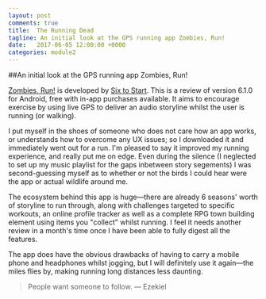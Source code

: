 ```yaml
---
layout: post
comments: true
title:  The Running Dead
tagline: An initial look at the GPS running app Zombies, Run!
date:   2017-06-05 12:00:00 +0000
categories: module2
---
```


##An initial look at the GPS running app Zombies, Run!

[Zombies, Run!](https://zombiesrungame.com/) is developed by [Six to Start](http://www.sixtostart.com). This is a review of version 6.1.0 for Android, free with in-app purchases available. It aims to encourage exercise by using live GPS to deliver an audio storyline whilst the user is running (or walking).

I put myself in the shoes of someone who does not care how an app works, or understands how to overcome any UX issues; so I downloaded it and immediately went out for a run. I'm pleased to say it improved my running experience, and really put me on edge. Even during the silence (I neglected to set up my music playlist for the gaps inbetween story segements) I was second-guessing myself as to whether or not the birds I could hear were the app or actual wildlife around me.

The ecosystem behind this app is huge&mdash;there are already 6 seasons' worth of storyline to run through, along with challenges targeted to specific workouts, an online profile tracker  as well as a complete RPG town building element using items you "collect" whilst running. I feel it needs another review in a month's time once I have been able to fully digest all the features.

The app does have the obvious drawbacks of having to carry a mobile phone and headphones whilst jogging, but I will definitely use it again&mdash;the miles flies by, making running long distances less daunting.

> People want someone to follow. — Ezekiel
